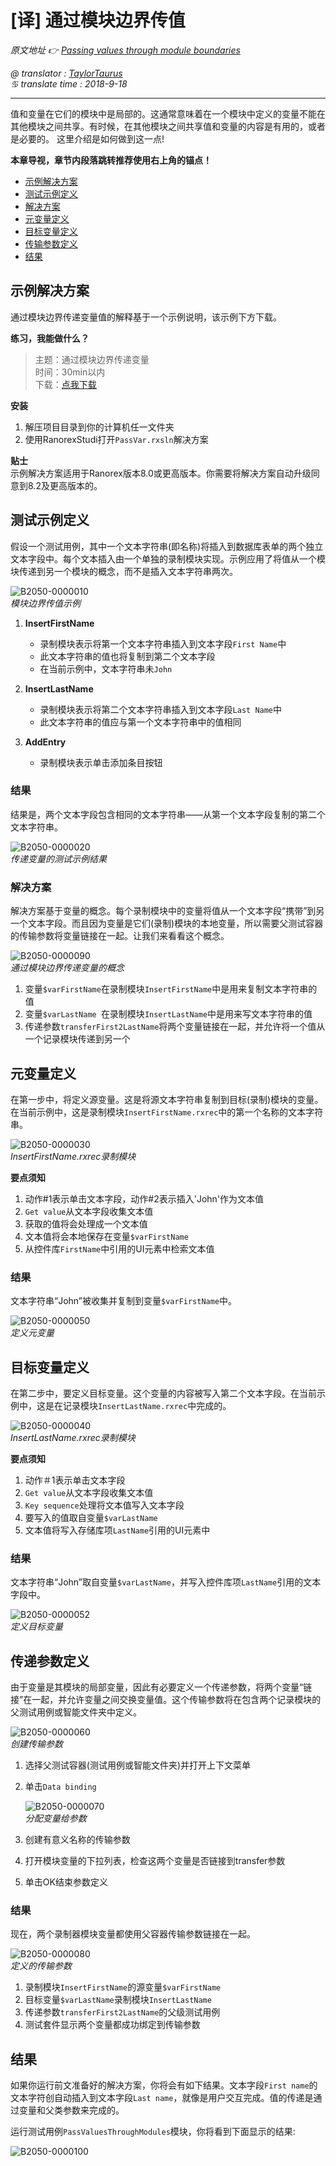 # [译] 通过模块边界传值

*原文地址 👉 [Passing values through module boundaries][0]*

*@ translator : [TaylorTaurus](https://github.com/taylortaurus)*    
*♋ translate time : 2018-9-18*    

---

值和变量在它们的模块中是局部的。这通常意味着在一个模块中定义的变量不能在其他模块之间共享。有时候，在其他模块之间共享值和变量的内容是有用的，或者是必要的。
这里介绍是如何做到这一点!

**本章导视，章节内段落跳转推荐使用右上角的锚点！**

- [示例解决方案](#示例解决方案)
- [测试示例定义](#测试示例定义)
- [解决方案](#解决方案) 
- [元变量定义](#元变量定义)
- [目标变量定义](#目标变量定义) 
- [传输参数定义](#传输参数定义)
- [结果](#结果)

## 示例解决方案

通过模块边界传递变量值的解释基于一个示例说明，该示例下方下载。

**练习，我能做什么？** 
> 主题：通过模块边界传递变量  
> 时间：30min以内  
> 下载：[点我下载][1]  

**安装**

1. 解压项目目录到你的计算机任一文件夹
2. 使用RanorexStudi打开`PassVar.rxsln`解决方案  

**贴士**  
示例解决方案适用于Ranorex版本8.0或更高版本。你需要将解决方案自动升级同意到8.2及更高版本的。

## 测试示例定义  

假设一个测试用例，其中一个文本字符串(即名称)将插入到数据库表单的两个独立文本字段中。每个文本插入由一个单独的录制模块实现。示例应用了将值从一个模块传递到另一个模块的概念，而不是插入文本字符串两次。

![B2050-0000010](https://gitee.com/taylortaurus/RX_UserGuide_GitBook_Picbed/raw/raw/master/VariablesAndParameters/B2050-0000010.png)  
*模块边界传值示例*  

1. **InsertFirstName**
    - 录制模块表示将第一个文本字符串插入到文本字段`First Name`中
    - 此文本字符串的值也将复制到第二个文本字段
    - 在当前示例中，文本字符串未`John`  

2. **InsertLastName**
    - 录制模块表示将第二个文本字符串插入到文本字段`Last Name`中
    - 此文本字符串的值应与第一个文本字符串中的值相同
3. **AddEntry**
    - 录制模块表示单击添加条目按钮 

### 结果

结果是，两个文本字段包含相同的文本字符串——从第一个文本字段复制的第二个文本字符串。

![B2050-0000020](https://gitee.com/taylortaurus/RX_UserGuide_GitBook_Picbed/raw/master/VariablesAndParameters/B2050-0000020.png)  
*传递变量的测试示例结果*  

### 解决方案

解决方案基于变量的概念。每个录制模块中的变量将值从一个文本字段“携带”到另一个文本字段。而且因为变量是它们(录制)模块的本地变量，所以需要父测试容器的传输参数将变量链接在一起。让我们来看看这个概念。  

![B2050-0000090](https://gitee.com/taylortaurus/RX_UserGuide_GitBook_Picbed/raw/master/VariablesAndParameters/B2050-0000090.png)  
*通过模块边界传递变量的概念*  

1. 变量`$varFirstName`在录制模块`InsertFirstName`中是用来复制文本字符串的值
2. 变量`$varLastName `在录制模块`InsertLastName`中是用来写文本字符串的值
3. 传递参数`transferFirst2LastName`将两个变量链接在一起，并允许将一个值从一个记录模块传递到另一个

## 元变量定义  

在第一步中，将定义源变量。这是将源文本字符串复制到目标(录制)模块的变量。在当前示例中，这是录制模块`InsertFirstName.rxrec`中的第一个名称的文本字符串。

![B2050-0000030](https://gitee.com/taylortaurus/RX_UserGuide_GitBook_Picbed/raw/master/VariablesAndParameters/B2050-0000030.png)  
*InsertFirstName.rxrec录制模块*  

**要点须知** 
1. 动作#1表示单击文本字段，动作#2表示插入'John'作为文本值
2. `Get value`从文本字段收集文本值
3. 获取的值将会处理成一个文本值
4. 文本值将会本地保存在变量`$varFirstName`
5. 从控件库`FirstName`中引用的UI元素中检索文本值

### 结果

文本字符串“John”被收集并复制到变量`$varFirstName`中。

![B2050-0000050](https://gitee.com/taylortaurus/RX_UserGuide_GitBook_Picbed/raw/master/VariablesAndParameters/B2050-0000050.png)  
*定义元变量*

## 目标变量定义

在第二步中，要定义目标变量。这个变量的内容被写入第二个文本字段。在当前示例中，这是在记录模块`InsertLastName.rxrec`中完成的。

![B2050-0000040](https://gitee.com/taylortaurus/RX_UserGuide_GitBook_Picbed/raw/master/VariablesAndParameters/B2050-0000040.png)  
*InsertLastName.rxrec录制模块*  

**要点须知** 
1. 动作＃1表示单击文本字段
2. `Get value`从文本字段收集文本值
3. `Key sequence`处理将文本值写入文本字段
4. 要写入的值取自变量`$varLastName`
5. 文本值将写入存储库项`LastName`引用的UI元素中

### 结果

文本字符串“John”取自变量`$varLastName`，并写入控件库项`LastName`引用的文本字段中。

![B2050-0000052](https://gitee.com/taylortaurus/RX_UserGuide_GitBook_Picbed/raw/master/VariablesAndParameters/B2050-0000052.png)  
*定义目标变量*  

## 传递参数定义

由于变量是其模块的局部变量，因此有必要定义一个传递参数，将两个变量“链接”在一起，并允许变量之间交换变量值。这个传输参数将在包含两个记录模块的父测试用例或智能文件夹中定义。

![B2050-0000060](https://gitee.com/taylortaurus/RX_UserGuide_GitBook_Picbed/raw/master/VariablesAndParameters/B2050-0000060.png)  
*创建传输参数*  

1. 选择父测试容器(测试用例或智能文件夹)并打开上下文菜单
2. 单击`Data binding`  

    ![B2050-0000070](https://gitee.com/taylortaurus/RX_UserGuide_GitBook_Picbed/raw/master/VariablesAndParameters/B2050-0000070.png)  
    *分配变量给参数*  
3. 创建有意义名称的传输参数
4. 打开模块变量的下拉列表，检查这两个变量是否链接到transfer参数
5. 单击OK结束参数定义

### 结果

现在，两个录制器模块变量都使用父容器传输参数链接在一起。

![B2050-0000080](https://gitee.com/taylortaurus/RX_UserGuide_GitBook_Picbed/raw/master/VariablesAndParameters/B2050-0000080.png)  
*定义的传输参数*  

1. 录制模块`InsertFirstName`的源变量`$varFirstName`
2. 目标变量`$varLastName`录制模块`InsertLastName`
3. 传递参数`transferFirst2LastName`的父级测试用例
4. 测试套件显示两个变量都成功绑定到传输参数

## 结果

如果你运行前文准备好的解决方案，你将会有如下结果。文本字段`First name`的文本字符创自动插入到文本字段`Last name`，就像是用户交互完成。值的传递是通过变量和父类参数来完成的。

运行测试用例`PassValuesThroughModules`模块，你将看到下面显示的结果:

![B2050-0000100](https://gitee.com/taylortaurus/RX_UserGuide_GitBook_Picbed/raw/master/VariablesAndParameters/B2050-0000100.gif)  


[0]: https://www.ranorex.com/help/latest/ranorex-studio-advanced/variables-parameter/passing-values-module-boundaries/
[1]: https://www.ranorex.com/rx-media/rx-user-guide/v8.2/download/RxSamplePassValue.zip